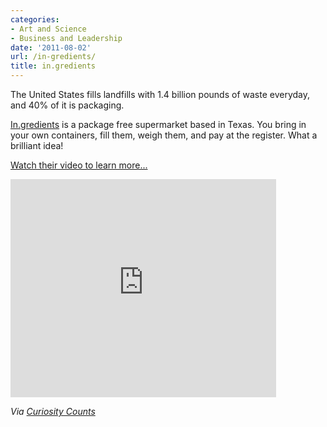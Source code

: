 ```yaml
---
categories:
- Art and Science
- Business and Leadership
date: '2011-08-02'
url: /in-gredients/
title: in.gredients
---
```


The United States fills landfills with 1.4 billion pounds of waste everyday, and 40% of it is packaging.

<a href="http://in.gredients.com/howitworks/">In.gredients</a> is a package free supermarket based in Texas. You bring in your own containers, fill them, weigh them, and pay at the register. What a brilliant idea!

<a href="https://www.youtube.com/watch?v=WvyTCx2Uo6k">Watch their video to learn more...</a>

<div class="fluid-vids"><iframe class="alignc" width="425" height="349" src="https://www.youtube.com/embed/WvyTCx2Uo6k" frameborder="0" allowfullscreen></iframe></div>

<em>Via <a href="http://curiositycounts.com/post/6872865067/in-gredients-americas-first-package-free">Curiosity Counts</a></em>